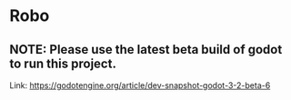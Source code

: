 # Robo
 
## NOTE: Please use the latest beta build of godot to run this project.
Link: https://godotengine.org/article/dev-snapshot-godot-3-2-beta-6
